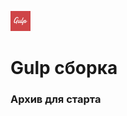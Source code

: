 

<p><img style="margin-bottom:0px;" src="ImgReadme/gulp-logo.svg" height="32"/> <h1>Gulp сборка</h1></p>

<h3 align="left">Архив для старта</h3>
